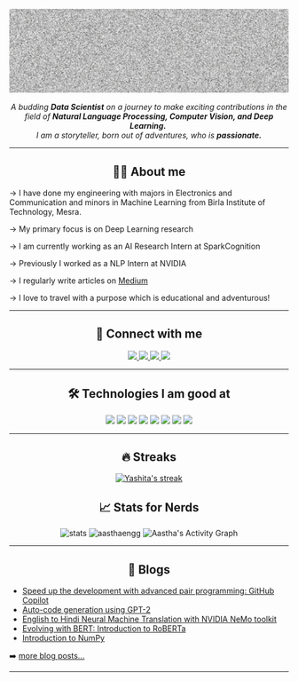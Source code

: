 <p align="center">
  <img src="resources/name.gif" width="1920px"/>
</p>

<p align="center">
  <em>
    A budding <b>Data Scientist</b> on a journey to make exciting contributions in the field of <b>Natural Language Processing, Computer Vision, and Deep Learning.</b>&nbsp;<br>I am a storyteller, born out of adventures, who is <b>passionate.</b>
  </em> 
</p>

---

<!-- <p align="center">
  <img src="https://komarev.com/ghpvc/?username=aasthaengg&label=GitHub%20Views&color=ff69b4&style=for-the-badge">
  <a href="https://twitter.com/intent/follow?original_referer=https%3A%2F%2Fgithub.com%aasthaengg&screen_name=aasthaengg">
    <img src="https://img.shields.io/twitter/follow/tweetsbyaastha?color=1DA1F2&logo=twitter&style=for-the-badge">
  </a>
</p> -->

<h2 align="center"><b>🙋‍♀️ About me</b></h2>

→ I have done my engineering with majors in Electronics and Communication and minors in Machine Learning from Birla Institute of Technology, Mesra. 

→ My primary focus is on Deep Learning research

→ I am currently working as an AI Research Intern at SparkCognition

→ Previously I worked as a NLP Intern at NVIDIA

→ I regularly write articles on [Medium](https://aastha-eng.medium.com/)

→ I love to travel with a purpose which is educational and adventurous!

---

<h2 align="center"><b> 🤝 Connect with me</b></h2>

<p align="center">
  <a href="https://www.linkedin.com/in/aastha-singh-94a9631a1">
    <img src="https://img.shields.io/badge/LinkedIn-0077B5?style=for-the-badge&logo=linkedin&logoColor=white">
  </a>
  <a href="https://aastha-eng.medium.com/">
    <img src="https://img.shields.io/badge/Medium-000000?style=for-the-badge&logo=medium&logoColor=white">
  </a>
  <a href="https://twitter.com/TweetsByAastha">
    <img src="https://img.shields.io/badge/Twitter-1DA1F2?style=for-the-badge&logo=twitter&logoColor=white">
  </a>
  <a href="https://instagram.com/aastha_sk?igshid=YmMyMTA2M2Y=">
    <img src="https://img.shields.io/badge/Instagram-E4405F?style=for-the-badge&logo=instagram&logoColor=white">
  </a>
</p>

 ---

 <h2 align="center"><b>🛠 Technologies I am good at </b></h2>

<p align="center">
  <img src="https://img.shields.io/badge/Python-FFD43B?style=for-the-badge&logo=python&logoColor=darkgreen">
  <img src="https://img.shields.io/badge/PyTorch-EE4C2C?style=for-the-badge&logo=pytorch&logoColor=white">
  <img src="https://img.shields.io/badge/ONNX-005CED?style=for-the-badge&logo=onnx&logoColor=white">
  <img src="https://img.shields.io/badge/CUDA-76B900?style=for-the-badge&logo=nvidia&logoColor=white">
  <img src="https://img.shields.io/badge/TensorRT-76B900?style=for-the-badge&logo=nvidia&logoColor=white">
  <img src="https://img.shields.io/badge/Git-F05032?style=for-the-badge&logo=git&logoColor=white">
  <img src="https://img.shields.io/badge/OpenCV-27338e?style=for-the-badge&logo=OpenCV&logoColor=white">
  <img src="https://img.shields.io/badge/Ubuntu-E95420?&style=for-the-badge&logo=ubuntu&logoColor=white">
</p>

---

<h2 align="center"><b>🔥 Streaks</b></h2>

<!-- GitHub Readme Streak Stats - https://github.com/DenverCoder1/github-readme-streak-stats -->
<p align="center">
  <a href="https://github.com/DenverCoder1/github-readme-streak-stats">
    <img title="🔥 Get streak stats for your profile at git.io/streak-stats" alt="Yashita's streak" src="https://github-readme-streak-stats.herokuapp.com/?user=aasthaengg&theme=monokai-metallian&hide_border=true"/>
  </a>
</p>


<h2 align="center"><b>📈 Stats for Nerds</b></h2>

<p align="center">
<img src="https://github-readme-stats.vercel.app/api?username=aasthaengg&show_icons=true&theme=dracula&layout=compact&title_color=FFFFFF&bg_color=10,c33764,1d2671" alt="stats" height="193x"/>
<img src="https://github-readme-stats.vercel.app/api/top-langs?username=aasthaengg&show_icons=true&locale=en&theme=dracula&layout=compact&title_color=FFFFFF&bg_color=10,c33764,1d2671" alt="aasthaengg" width="410px"/>
<img alt="Aastha's Activity Graph" src="https://activity-graph.herokuapp.com/graph?username=aasthaengg&custom_title=Aastha's%20Contribution%20Graph&bg_color=1F222E&color=F8D866&line=F85D7F&point=FFFFFF&hide_border=true" width="410px" height="200px" />
</p>

---

<h2 align="center"><b>📝 Blogs</b></h2>

<!-- BLOG-POST-LIST:START -->
- [Speed up the development with advanced pair programming: GitHub Copilot](https://medium.com/analytics-vidhya/speed-up-the-development-with-advanced-pair-programming-github-copilot-68eb6d30a993)
- [Auto-code generation using GPT-2](https://medium.com/geekculture/auto-code-generation-using-gpt-2-4e81cb05430)
- [English to Hindi Neural Machine Translation with NVIDIA NeMo toolkit](https://medium.com/@aastha-eng/english-to-hindi-neural-machine-translation-with-nvidia-nemo-toolkit-df11ed854fa1)
- [Evolving with BERT: Introduction to RoBERTa](https://medium.com/analytics-vidhya/evolving-with-bert-introduction-to-roberta-5174ec0e7c82)
- [Introduction to NumPy](https://medium.com/@aastha-eng/introduction-to-numpy-68e3f0ee7206)
<!-- BLOG-POST-LIST:END -->

➡️ [more blog posts...](https://aastha-eng.medium.com/)

---
